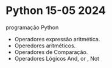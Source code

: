 # Python 15-05 2024
 programação Python
 - Operadores expressão aritmética.
 - Operedores aritméticos.
 - Operadores de Comparação.
 - Operadores Lógicos And, or , Not

